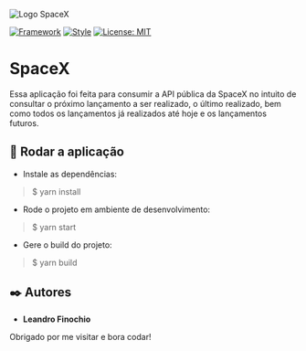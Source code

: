 ![Logo SpaceX](https://instagram.fcgh3-1.fna.fbcdn.net/v/t51.2885-19/s150x150/47583400_308652296442406_1388205207560650752_n.jpg?_nc_ht=instagram.fcgh3-1.fna.fbcdn.net&_nc_ohc=hsJruTo0rVkAX8AZ-us&oh=d4305cc42c199db91304006100321d71&oe=5F9D6829)

[![Framework](https://badgen.net/badge/Framework/ReactJS/green)](https://reactjs.org/)
[![Style](https://badgen.net/badge/Estilo/Styled-components/blue)](https://styled-components.com/)
[![License: MIT](https://img.shields.io/badge/License-MIT-yellow.svg)](https://opensource.org/licenses/MIT)


# SpaceX

Essa aplicação foi feita para consumir a API pública da SpaceX no intuito de consultar o próximo lançamento a ser realizado, o último realizado, bem como todos os lançamentos já realizados até hoje e os lançamentos futuros.


## 🚀 Rodar a aplicação

* Instale as dependências:
>    $ yarn install
* Rode o projeto em ambiente de desenvolvimento:
>    $ yarn start
* Gere o build do projeto:
>    $ yarn build


## ✒️ Autores

* **Leandro Finochio**

Obrigado por me visitar e bora codar!
